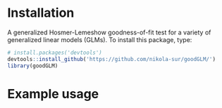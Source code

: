 # Installation
 A generalized Hosmer-Lemeshow goodness-of-fit test for a variety of generalized linear models (GLMs). To install this package, type:
 
 ``` r
 # install.packages('devtools')
 devtools::install_github('https://github.com/nikola-sur/goodGLM/')
 library(goodGLM)
 ```
 
 # Example usage

